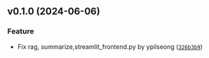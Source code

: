 <!--next-version-placeholder-->

## v0.1.0 (2024-06-06)

### Feature

* Fix rag, summarize,streamlit_frontend.py by ypilseong ([`326b3b9`](https://github.com/ypilseong/LectureSync/commit/326b3b95f59cba0f5f6afdcda4522435bd2e0967))
